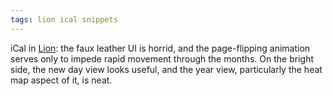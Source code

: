 ```yaml
---
tags: lion ical snippets
---
```


iCal in [Lion](/wiki/Lion): the faux leather UI is horrid, and the page-flipping animation serves only to impede rapid movement through the months. On the bright side, the new day view looks useful, and the year view, particularly the heat map aspect of it, is neat.
